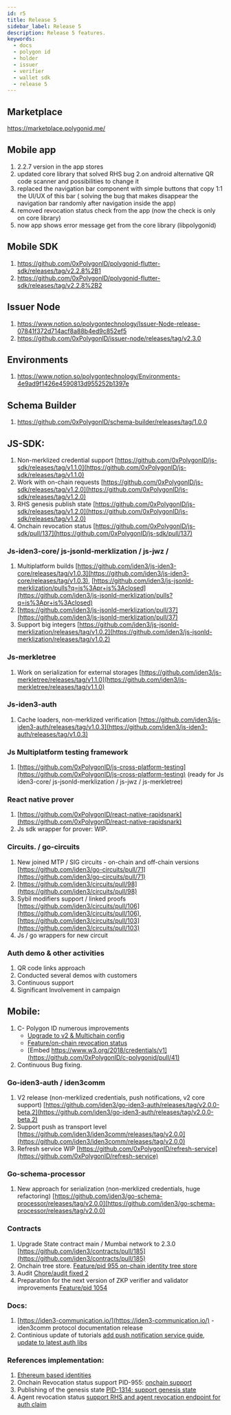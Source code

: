 ```yaml
---
id: r5
title: Release 5
sidebar_label: Release 5
description: Release 5 features.
keywords: 
  - docs
  - polygon id
  - holder
  - issuer
  - verifier
  - wallet sdk
  - release 5
---
```


## Marketplace
https://marketplace.polygonid.me/

## Mobile app
1. 2.2.7 version in the app stores
2. updated core library that solved RHS bug
2.on android alternative QR code scanner and possibilities to change it
3. replaced the navigation bar component with simple buttons that copy 1:1 the UI/UX of this bar ( solving the bug that makes disappear the navigation bar randomly after navigation inside the app)
4. removed revocation status check from the app (now the check is only on core library)
5. now app shows error message get from the core library (libpolygonid)

## Mobile SDK
1. https://github.com/0xPolygonID/polygonid-flutter-sdk/releases/tag/v2.2.8%2B1
2. https://github.com/0xPolygonID/polygonid-flutter-sdk/releases/tag/v2.2.8%2B2

## Issuer Node
1. https://www.notion.so/polygontechnology/Issuer-Node-release-07841f372d714acf8a88b4ed9c852ef5
2. https://github.com/0xPolygonID/issuer-node/releases/tag/v2.3.0

## Environments
1. https://www.notion.so/polygontechnology/Environments-4e9ad9f1426e4590813d955252b1397e

## Schema Builder
1. https://github.com/0xPolygonID/schema-builder/releases/tag/1.0.0

## JS-SDK:
1. Non-merklized credential support [https://github.com/0xPolygonID/js-sdk/releases/tag/v1.1.0](https://github.com/0xPolygonID/js-sdk/releases/tag/v1.1.0)
2. Work with on-chain requests [https://github.com/0xPolygonID/js-sdk/releases/tag/v1.2.0](https://github.com/0xPolygonID/js-sdk/releases/tag/v1.2.0)
3. RHS genesis publish state [https://github.com/0xPolygonID/js-sdk/releases/tag/v1.2.0](https://github.com/0xPolygonID/js-sdk/releases/tag/v1.2.0)
4. Onchain revocation status [https://github.com/0xPolygonID/js-sdk/pull/137](https://github.com/0xPolygonID/js-sdk/pull/137)

### Js-iden3-core/ js-jsonld-merklization / js-jwz / 
1. Multiplatform builds [https://github.com/iden3/js-iden3-core/releases/tag/v1.0.3](https://github.com/iden3/js-iden3-core/releases/tag/v1.0.3), [https://github.com/iden3/js-jsonld-merklization/pulls?q=is%3Apr+is%3Aclosed](https://github.com/iden3/js-jsonld-merklization/pulls?q=is%3Apr+is%3Aclosed)
2. [https://github.com/iden3/js-jsonld-merklization/pull/37](https://github.com/iden3/js-jsonld-merklization/pull/37)
3. Support big integers [https://github.com/iden3/js-jsonld-merklization/releases/tag/v1.0.2](https://github.com/iden3/js-jsonld-merklization/releases/tag/v1.0.2)

### Js-merkletree
1. Work on serialization for external storages [https://github.com/iden3/js-merkletree/releases/tag/v1.1.0](https://github.com/iden3/js-merkletree/releases/tag/v1.1.0)

### Js-iden3-auth
1. Cache loaders, non-merklized verification [https://github.com/iden3/js-iden3-auth/releases/tag/v1.0.3](https://github.com/iden3/js-iden3-auth/releases/tag/v1.0.3)

### Js Multiplatform testing framework
1. [https://github.com/0xPolygonID/js-cross-platform-testing](https://github.com/0xPolygonID/js-cross-platform-testing) (ready for Js iden3-core/ js-jsonld-merklization / js-jwz / js-merkletree)

### React native prover
1. [https://github.com/0xPolygonID/react-native-rapidsnark](https://github.com/0xPolygonID/react-native-rapidsnark)
2. Js sdk wrapper for prover: WIP.

### Circuits. / go-circuits
1. New joined MTP / SIG circuits - on-chain and off-chain versions [https://github.com/iden3/go-circuits/pull/71](https://github.com/iden3/go-circuits/pull/71)
2. [https://github.com/iden3/circuits/pull/98](https://github.com/iden3/circuits/pull/98)
3. Sybil modifiers support / linked proofs [https://github.com/iden3/circuits/pull/106](https://github.com/iden3/circuits/pull/106), [https://github.com/iden3/circuits/pull/103](https://github.com/iden3/circuits/pull/103)
4. Js / go wrappers for new circuit

### Auth demo & other activities
1. QR code links approach
2. Conducted several demos with customers
3. Continuous support
4. Significant Involvement in campaign

## Mobile:
1. C- Polygon ID numerous improvements
   - [Upgrade to v2 & Multichain config](https://github.com/0xPolygonID/c-polygonid/pull/37)
   - [Feature/on-chain revocation status](https://github.com/0xPolygonID/c-polygonid/pull/34)
   - [Embed https://www.w3.org/2018/credentials/v1](https://github.com/0xPolygonID/c-polygonid/pull/41)
2. Continuous Bug fixing.

### Go-iden3-auth / iden3comm
1. V2 release (non-merklized credentials, push notifications, v2 core support) [https://github.com/iden3/go-iden3-auth/releases/tag/v2.0.0-beta.2](https://github.com/iden3/go-iden3-auth/releases/tag/v2.0.0-beta.2)
2. Support push as transport level [https://github.com/iden3/iden3comm/releases/tag/v2.0.0](https://github.com/iden3/iden3comm/releases/tag/v2.0.0)
3. Refresh service WIP [https://github.com/0xPolygonID/refresh-service](https://github.com/0xPolygonID/refresh-service)

### Go-schema-processor
1. New approach for serialization (non-merklized credentials, huge refactoring) [https://github.com/iden3/go-schema-processor/releases/tag/v2.0.0](https://github.com/iden3/go-schema-processor/releases/tag/v2.0.0)

### Contracts
1. Upgrade State contract main / Mumbai network to 2.3.0 [https://github.com/iden3/contracts/pull/185](https://github.com/iden3/contracts/pull/185)
2. Onchain tree store. [Feature/pid 955 on-chain identity tree store](https://github.com/iden3/contracts/pull/180)
3. Audit [Chore/audit fixed 2](https://github.com/iden3/contracts/pull/177)
4. Preparation for the next version of ZKP verifier and validator improvements [Feature/pid 1054](https://github.com/iden3/contracts/pull/170)

### Docs:
1. [https://iden3-communication.io/](https://iden3-communication.io/) - iden3comm protocol documentation
release
2. Continious update of tutorials [add push notification service guide](https://devs.polygonid.com/docs/wallet/push-notification/), [update to latest auth libs](https://github.com/0xPolygonID/tutorials/pull/87)

### References implementation:
1. [Ethereum based identities](https://github.com/iden3/identity-server/pull/287)
2. Onchain Revocation status support PID-955: [onchain support](https://github.com/iden3/identity-server/pull/305)
3. Publishing of the genesis state [PID-1314: support genesis state](https://github.com/iden3/identity-server/pull/292)
4. Agent revocation status [support RHS and agent revocation endpoint for auth claim](https://github.com/iden3/identity-server/pull/290)